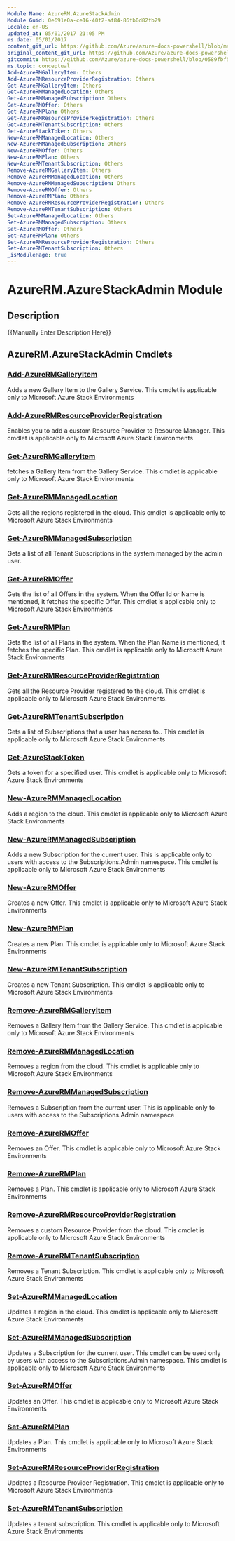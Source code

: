 ```yaml
---
Module Name: AzureRM.AzureStackAdmin
Module Guid: 0e691e0a-ce16-40f2-af84-86fb0d82fb29
Locale: en-US
updated_at: 05/01/2017 21:05 PM
ms.date: 05/01/2017
content_git_url: https://github.com/Azure/azure-docs-powershell/blob/master/azureps-cmdlets-docs/ResourceManager/AzureRM.AzureStackAdmin/v0.9.8.1/AzureRM.AzureStackAdmin.md
original_content_git_url: https://github.com/Azure/azure-docs-powershell/blob/master/azureps-cmdlets-docs/ResourceManager/AzureRM.AzureStackAdmin/v0.9.8.1/AzureRM.AzureStackAdmin.md
gitcommit: https://github.com/Azure/azure-docs-powershell/blob/0589fbf53d27e39e0cf445261d29c64fb0859d62
ms.topic: conceptual
Add-AzureRMGalleryItem: Others
Add-AzureRMResourceProviderRegistration: Others
Get-AzureRMGalleryItem: Others
Get-AzureRMManagedLocation: Others
Get-AzureRMManagedSubscription: Others
Get-AzureRMOffer: Others
Get-AzureRMPlan: Others
Get-AzureRMResourceProviderRegistration: Others
Get-AzureRMTenantSubscription: Others
Get-AzureStackToken: Others
New-AzureRMManagedLocation: Others
New-AzureRMManagedSubscription: Others
New-AzureRMOffer: Others
New-AzureRMPlan: Others
New-AzureRMTenantSubscription: Others
Remove-AzureRMGalleryItem: Others
Remove-AzureRMManagedLocation: Others
Remove-AzureRMManagedSubscription: Others
Remove-AzureRMOffer: Others
Remove-AzureRMPlan: Others
Remove-AzureRMResourceProviderRegistration: Others
Remove-AzureRMTenantSubscription: Others
Set-AzureRMManagedLocation: Others
Set-AzureRMManagedSubscription: Others
Set-AzureRMOffer: Others
Set-AzureRMPlan: Others
Set-AzureRMResourceProviderRegistration: Others
Set-AzureRMTenantSubscription: Others
_isModulePage: true
---
```


# AzureRM.AzureStackAdmin Module
## Description
{{Manually Enter Description Here}}

## AzureRM.AzureStackAdmin Cmdlets
### [Add-AzureRMGalleryItem](Add-AzureRMGalleryItem.md)
Adds a new Gallery Item to the Gallery Service.
This cmdlet is applicable only to Microsoft Azure Stack Environments

### [Add-AzureRMResourceProviderRegistration](Add-AzureRMResourceProviderRegistration.md)
Enables you to add a custom Resource Provider to Resource Manager.
This cmdlet is applicable only to Microsoft Azure Stack Environments

### [Get-AzureRMGalleryItem](Get-AzureRMGalleryItem.md)
fetches a Gallery Item from the Gallery Service.
This cmdlet is applicable only to Microsoft Azure Stack Environments

### [Get-AzureRMManagedLocation](Get-AzureRMManagedLocation.md)
Gets all the regions registered in the cloud.
This cmdlet is applicable only to Microsoft Azure Stack Environments

### [Get-AzureRMManagedSubscription](Get-AzureRMManagedSubscription.md)
Gets a list of all Tenant Subscriptions in the system managed by the admin user.

### [Get-AzureRMOffer](Get-AzureRMOffer.md)
Gets the list of all Offers in the system.
When the Offer Id or Name is mentioned, it fetches the specific Offer.
This cmdlet is applicable only to Microsoft Azure Stack Environments

### [Get-AzureRMPlan](Get-AzureRMPlan.md)
Gets the list of all Plans in the system.
When the Plan Name is mentioned, it fetches the specific Plan.
This cmdlet is applicable only to Microsoft Azure Stack Environments

### [Get-AzureRMResourceProviderRegistration](Get-AzureRMResourceProviderRegistration.md)
Gets all the Resource Provider registered to the cloud.
This cmdlet is applicable only to Microsoft Azure Stack Environments.

### [Get-AzureRMTenantSubscription](Get-AzureRMTenantSubscription.md)
Gets a list of Subscriptions that a user has access to..
This cmdlet is applicable only to Microsoft Azure Stack Environments

### [Get-AzureStackToken](Get-AzureStackToken.md)
Gets a token for a specified user.
This cmdlet is applicable only to Microsoft Azure Stack Environments

### [New-AzureRMManagedLocation](New-AzureRMManagedLocation.md)
Adds a region to the cloud.
This cmdlet is applicable only to Microsoft Azure Stack Environments

### [New-AzureRMManagedSubscription](New-AzureRMManagedSubscription.md)
Adds a new Subscription for the current user.
This is applicable only to users with access to the Subscriptions.Admin namespace.
This cmdlet is applicable only to Microsoft Azure Stack Environments

### [New-AzureRMOffer](New-AzureRMOffer.md)
Creates a new Offer.
This cmdlet is applicable only to Microsoft Azure Stack Environments

### [New-AzureRMPlan](New-AzureRMPlan.md)
Creates a new Plan.
This cmdlet is applicable only to Microsoft Azure Stack Environments

### [New-AzureRMTenantSubscription](New-AzureRMTenantSubscription.md)
Creates a new Tenant Subscription.
This cmdlet is applicable only to Microsoft Azure Stack Environments

### [Remove-AzureRMGalleryItem](Remove-AzureRMGalleryItem.md)
Removes a Gallery Item from the Gallery Service.
This cmdlet is applicable only to Microsoft Azure Stack Environments

### [Remove-AzureRMManagedLocation](Remove-AzureRMManagedLocation.md)
Removes a region from the cloud.
This cmdlet is applicable only to Microsoft Azure Stack Environments

### [Remove-AzureRMManagedSubscription](Remove-AzureRMManagedSubscription.md)
Removes a Subscription from the current user.
This is applicable only to users with access to the Subscriptions.Admin namespace

### [Remove-AzureRMOffer](Remove-AzureRMOffer.md)
Removes an Offer.
This cmdlet is applicable only to Microsoft Azure Stack Environments

### [Remove-AzureRMPlan](Remove-AzureRMPlan.md)
Removes a Plan.
This cmdlet is applicable only to Microsoft Azure Stack Environments

### [Remove-AzureRMResourceProviderRegistration](Remove-AzureRMResourceProviderRegistration.md)
Removes a custom Resource Provider from the cloud.
This cmdlet is applicable only to Microsoft Azure Stack Environments

### [Remove-AzureRMTenantSubscription](Remove-AzureRMTenantSubscription.md)
Removes a Tenant Subscription.
This cmdlet is applicable only to Microsoft Azure Stack Environments

### [Set-AzureRMManagedLocation](Set-AzureRMManagedLocation.md)
Updates a region in the cloud.
This cmdlet is applicable only to Microsoft Azure Stack Environments

### [Set-AzureRMManagedSubscription](Set-AzureRMManagedSubscription.md)
Updates a Subscription for the current user.
This cmdlet can be used only by users with access to the Subscriptions.Admin namespace.
This cmdlet is applicable only to Microsoft Azure Stack Environments

### [Set-AzureRMOffer](Set-AzureRMOffer.md)
Updates an Offer.
This cmdlet is applicable only to Microsoft Azure Stack Environments

### [Set-AzureRMPlan](Set-AzureRMPlan.md)
Updates a Plan.
This cmdlet is applicable only to Microsoft Azure Stack Environments

### [Set-AzureRMResourceProviderRegistration](Set-AzureRMResourceProviderRegistration.md)
Updates a Resource Provider Registration.
This cmdlet is applicable only to Microsoft Azure Stack Environments

### [Set-AzureRMTenantSubscription](Set-AzureRMTenantSubscription.md)
Updates a tenant subscription.
This cmdlet is applicable only to Microsoft Azure Stack Environments

